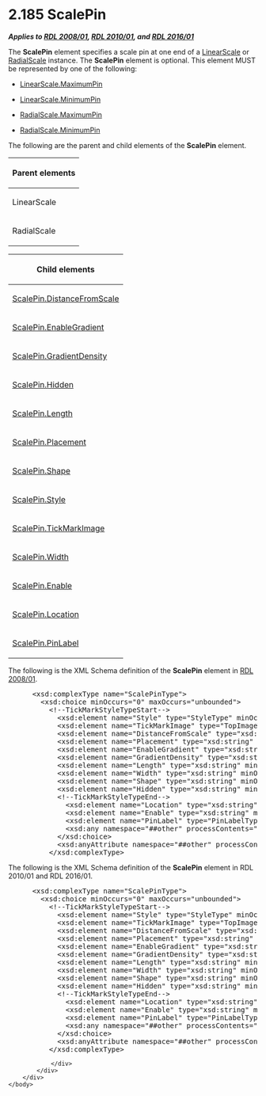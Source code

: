 <html dir="LTR" xmlns:mshelp="http://msdn.microsoft.com/mshelp" xmlns:ddue="http://ddue.schemas.microsoft.com/authoring/2003/5" xmlns:xlink="http://www.w3.org/1999/xlink" xmlns:tool="http://www.microsoft.com/tooltip">
    <head>
        <meta http-equiv="Content-Type" content="text/html; CHARSET=utf-8"></meta>
        <meta name="save" content="history"></meta>
        <title>2.185 ScalePin</title>
        <xml>
            <mshelp:toctitle title="2.185 ScalePin"></mshelp:toctitle>
            <mshelp:rltitle title="[MS-RDL]: ScalePin"></mshelp:rltitle>
            <mshelp:keyword index="A" term="b04b7ea8-b15d-4c22-a1e2-c8ac4f7f01b0"></mshelp:keyword>
            <mshelp:attr name="DCSext.ContentType" value="open specification"></mshelp:attr>
            <mshelp:attr name="AssetID" value="b04b7ea8-b15d-4c22-a1e2-c8ac4f7f01b0"></mshelp:attr>
            <mshelp:attr name="TopicType" value="kbRef"></mshelp:attr>
            <mshelp:attr name="DCSext.Title" value="[MS-RDL]: ScalePin" />
        </xml>
    </head>
    <body>
        <div id="header">
            <h1 class="heading">2.185 ScalePin</h1>
        </div>
        <div id="mainSection">
            <div id="mainBody">
                <div id="allHistory" class="saveHistory"></div>
                <div id="sectionSection0" class="section" name="collapseableSection">
                    

<p><b><i>Applies to </i></b><a href="1e855f94-4617-47e4-b89e-0856c6cb420f.md"><b><i>RDL 2008/01</i></b></a><b><i>,
</i></b><a href="3428e690-a348-4ec7-8a6a-8efb42d2cdee.md"><b><i>RDL 2010/01</i></b></a><b><i>,
and </i></b><a href="52ce3983-2bfc-4e72-9359-42aaf5fe4509.md"><b><i>RDL 2016/01</i></b></a></p>

<p>The <b>ScalePin</b> element specifies a scale pin at one end
of a <a href="744f8b40-7ad5-4652-94a1-76ae5df59389.md">LinearScale</a> or <a href="86468d9f-c561-4b50-a689-5dfccfde8495.md">RadialScale</a> instance. The <b>ScalePin</b>
element is optional. This element MUST be represented by one of the following: </p>

<ul><li><p><span><span> 
</span></span><a href="27402a6d-e319-44c1-903d-209a3fff6ecb.md">LinearScale.MaximumPin</a></p>

</li><li><p><span><span> 
</span></span><a href="1148a0a2-3339-4474-8655-1242555e7bc1.md">LinearScale.MinimumPin</a></p>

</li><li><p><span><span> 
</span></span><a href="3edc62f0-f1f6-4ee3-8b68-566ecd9c25e8.md">RadialScale.MaximumPin</a></p>

</li><li><p><span><span> 
</span></span><a href="03fc3a18-e95f-4bba-8b1f-3f02036f7ee4.md">RadialScale.MinimumPin</a></p>

</li></ul><p>The following are the parent and child elements of the <b>ScalePin</b>
element.</p>

<table>
 <thead>
  <tr>
   <th>
   <p>Parent elements</p>
   </th>
  </tr>
 </thead>
 <tr>
  <td>
  <p>LinearScale</p>
  </td>
 </tr>
 <tr>
  <td>
  <p>RadialScale</p>
  </td>
 </tr>
</table>

<p> </p>

<table>
 <thead>
  <tr>
   <th>
   <p>Child elements</p>
   </th>
  </tr>
 </thead>
 <tr>
  <td>
  <p><a href="805aa92a-ddc3-4709-ae9b-b7be113824b1.md">ScalePin.DistanceFromScale</a></p>
  </td>
 </tr>
 <tr>
  <td>
  <p><a href="a76a580e-c857-4c8c-826c-b5473c011649.md">ScalePin.EnableGradient</a></p>
  </td>
 </tr>
 <tr>
  <td>
  <p><a href="2f1e3e06-cf32-4eca-9295-8931494cb0ad.md">ScalePin.GradientDensity</a></p>
  </td>
 </tr>
 <tr>
  <td>
  <p><a href="5f865d7b-ff76-415f-af23-a131f5922a9c.md">ScalePin.Hidden</a></p>
  </td>
 </tr>
 <tr>
  <td>
  <p><a href="4aceb59a-39dd-4c96-9e48-dd8ac9a30be9.md">ScalePin.Length</a></p>
  </td>
 </tr>
 <tr>
  <td>
  <p><a href="129a2190-36f3-4905-93b3-6141c15476a2.md">ScalePin.Placement</a></p>
  </td>
 </tr>
 <tr>
  <td>
  <p><a href="3300f4f6-c55f-479a-b82b-e39666f87bcf.md">ScalePin.Shape</a></p>
  </td>
 </tr>
 <tr>
  <td>
  <p><a href="0c999e60-95fe-40d5-9515-31af5a5c66b8.md">ScalePin.Style</a></p>
  </td>
 </tr>
 <tr>
  <td>
  <p><a href="b0565651-5a99-47ee-a2f4-d1afa38c08ef.md">ScalePin.TickMarkImage</a></p>
  </td>
 </tr>
 <tr>
  <td>
  <p><a href="2e9e31b7-b16b-4e67-869d-88d8217d0c67.md">ScalePin.Width</a></p>
  </td>
 </tr>
 <tr>
  <td>
  <p><a href="7f294e82-48a9-4144-96c4-3434fa6cf325.md">ScalePin.Enable</a></p>
  </td>
 </tr>
 <tr>
  <td>
  <p><a href="e0931333-4ede-4bde-a879-8cab6cf1735a.md">ScalePin.Location</a></p>
  </td>
 </tr>
 <tr>
  <td>
  <p><a href="4ec0f67e-e052-4343-93c7-6ecf94994007.md">ScalePin.PinLabel</a></p>
  </td>
 </tr>
</table>

<p>The following is the XML Schema definition of the <b>ScalePin</b>
element in <a href="file:///C:\Users\v-ciwyck\Documents\EAI%20Projects\EAI%20166%20RDL%20scrub\EAI%20166_MS-RDL%20Scrub%20Instructions%20101416%20CJW.docx#Section_1e855f94461747e4b89e0856c6cb420f"><span>RDL 2008/01</span></a>.</p>

<dl>
<dd>
<div><pre> &lt;xsd:complexType name=&quot;ScalePinType&quot;&gt;
   &lt;xsd:choice minOccurs=&quot;0&quot; maxOccurs=&quot;unbounded&quot;&gt;
     &lt;!--TickMarkStyleTypeStart--&gt;
       &lt;xsd:element name=&quot;Style&quot; type=&quot;StyleType&quot; minOccurs=&quot;0&quot; /&gt;
       &lt;xsd:element name=&quot;TickMarkImage&quot; type=&quot;TopImageType&quot; minOccurs=&quot;0&quot; /&gt;
       &lt;xsd:element name=&quot;DistanceFromScale&quot; type=&quot;xsd:string&quot; minOccurs=&quot;0&quot; /&gt;
       &lt;xsd:element name=&quot;Placement&quot; type=&quot;xsd:string&quot; minOccurs=&quot;0&quot; /&gt;
       &lt;xsd:element name=&quot;EnableGradient&quot; type=&quot;xsd:string&quot; minOccurs=&quot;0&quot; /&gt;
       &lt;xsd:element name=&quot;GradientDensity&quot; type=&quot;xsd:string&quot; minOccurs=&quot;0&quot; /&gt;
       &lt;xsd:element name=&quot;Length&quot; type=&quot;xsd:string&quot; minOccurs=&quot;0&quot; /&gt;
       &lt;xsd:element name=&quot;Width&quot; type=&quot;xsd:string&quot; minOccurs=&quot;0&quot; /&gt;
       &lt;xsd:element name=&quot;Shape&quot; type=&quot;xsd:string&quot; minOccurs=&quot;0&quot; /&gt;
       &lt;xsd:element name=&quot;Hidden&quot; type=&quot;xsd:string&quot; minOccurs=&quot;0&quot; /&gt;
       &lt;!--TickMarkStyleTypeEnd--&gt;
         &lt;xsd:element name=&quot;Location&quot; type=&quot;xsd:string&quot; minOccurs=&quot;0&quot; /&gt;
         &lt;xsd:element name=&quot;Enable&quot; type=&quot;xsd:string&quot; minOccurs=&quot;0&quot; /&gt;
         &lt;xsd:element name=&quot;PinLabel&quot; type=&quot;PinLabelType&quot; minOccurs=&quot;0&quot; /&gt;
         &lt;xsd:any namespace=&quot;##other&quot; processContents=&quot;skip&quot; /&gt;
       &lt;/xsd:choice&gt;
       &lt;xsd:anyAttribute namespace=&quot;##other&quot; processContents=&quot;skip&quot; /&gt;
     &lt;/xsd:complexType&gt;
</pre></div>
</dd></dl>

<p>The following is the XML Schema definition of the <b>ScalePin</b>
element in RDL 2010/01 and RDL 2016/01.</p>

<dl>
<dd>
<div><pre> &lt;xsd:complexType name=&quot;ScalePinType&quot;&gt;
   &lt;xsd:choice minOccurs=&quot;0&quot; maxOccurs=&quot;unbounded&quot;&gt;
     &lt;!--TickMarkStyleTypeStart--&gt;
       &lt;xsd:element name=&quot;Style&quot; type=&quot;StyleType&quot; minOccurs=&quot;0&quot; /&gt;
       &lt;xsd:element name=&quot;TickMarkImage&quot; type=&quot;TopImageType&quot; minOccurs=&quot;0&quot; /&gt;
       &lt;xsd:element name=&quot;DistanceFromScale&quot; type=&quot;xsd:string&quot; minOccurs=&quot;0&quot; /&gt;
       &lt;xsd:element name=&quot;Placement&quot; type=&quot;xsd:string&quot; minOccurs=&quot;0&quot; /&gt;
       &lt;xsd:element name=&quot;EnableGradient&quot; type=&quot;xsd:string&quot; minOccurs=&quot;0&quot; /&gt;
       &lt;xsd:element name=&quot;GradientDensity&quot; type=&quot;xsd:string&quot; minOccurs=&quot;0&quot; /&gt;
       &lt;xsd:element name=&quot;Length&quot; type=&quot;xsd:string&quot; minOccurs=&quot;0&quot; /&gt;
       &lt;xsd:element name=&quot;Width&quot; type=&quot;xsd:string&quot; minOccurs=&quot;0&quot; /&gt;
       &lt;xsd:element name=&quot;Shape&quot; type=&quot;xsd:string&quot; minOccurs=&quot;0&quot; /&gt;
       &lt;xsd:element name=&quot;Hidden&quot; type=&quot;xsd:string&quot; minOccurs=&quot;0&quot; /&gt;
       &lt;!--TickMarkStyleTypeEnd--&gt;
         &lt;xsd:element name=&quot;Location&quot; type=&quot;xsd:string&quot; minOccurs=&quot;0&quot; /&gt;
         &lt;xsd:element name=&quot;Enable&quot; type=&quot;xsd:string&quot; minOccurs=&quot;0&quot; /&gt;
         &lt;xsd:element name=&quot;PinLabel&quot; type=&quot;PinLabelType&quot; minOccurs=&quot;0&quot; /&gt;
         &lt;xsd:any namespace=&quot;##other&quot; processContents=&quot;lax&quot; /&gt;
       &lt;/xsd:choice&gt;
       &lt;xsd:anyAttribute namespace=&quot;##other&quot; processContents=&quot;lax&quot; /&gt;
     &lt;/xsd:complexType&gt;
</pre></div>
</dd></dl>


                </div>
            </div>
        </div>
    </body>
</html>
